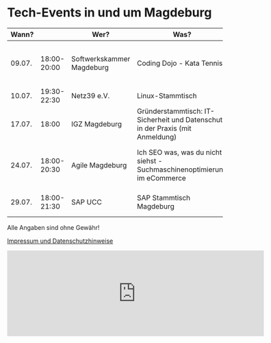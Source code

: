 # Tech-Events in und um Magdeburg

| Wann?    | | Wer?                      | Was?                                           | Wo?                          |                                                                                     |
|------------|---|---------------------------|------------------------------------------------|------------------------------|-------------------------------------------------------------------------------------|
| 09.07. | 18:00-20:00 | Softwerkskammer Magdeburg | Coding Dojo - Kata Tennis | Eudemonia Solutions AG, Matthissonstraße 1, 39108 Magdeburg | [Meetup.com](https://www.meetup.com/Softwerkskammer-Magdeburg/events/jkngwqyzkbmb/) |
| 10.07. | 19:30-22:30 | Netz39 e.V. | Linux-Stammtisch | Leibnizstr. 32, 39104 Magdeburg | [Netz39 e.V.](http://www.netz39.de/events/event/linux-stammtisch/) |
| 17.07. | 18:00 | IGZ Magdeburg | Gründerstammtisch: IT-Sicherheit und Datenschutz in der Praxis (mit Anmeldung) | Mittagstraße 16p, 39124 Magdeburg | [magdeburg.de](https://www.magdeburg.de/Start/index.php?NavID=37.459.1&object=tx%7C37.20633.1&La=1&) |
| 24.07. | 18:00-20:30 | Agile Magdeburg | Ich SEO was, was du nicht siehst - Suchmaschinenoptimierung im eCommerce | marmelade GmbH/webvariants GmbH Otto-von-Guericke Str. 87a, 39104 Magdeburg | [Meetup.com](https://www.meetup.com/Agile-Magdeburg/events/262506721/) |
| 29.07. | 18:00-21:30 | SAP UCC | SAP Stammtisch Magdeburg | Universitätsplatz 12, 39104 Magdeburg | [XING-Gruppe](https://www.xing.com/events/sap-stammtisch-magdeburg-2117222) |

Alle Angaben sind ohne Gewähr!

[Impressum und Datenschutzhinweise](IMPRESSUM.md)

<iframe
        style="border: 0; height: 200px; width: 600px;"
        src="https://magdeburgwaehlt.matomo.cloud/index.php?module=CoreAdminHome&action=optOut&language=en&backgroundColor=000000&fontColor=eaeaea&fontSize=12px&fontFamily=Monaco"
        ></iframe>

<!-- Matomo -->
<script type="text/javascript">
  var _paq = window._paq || [];
  /* tracker methods like "setCustomDimension" should be called before "trackPageView" */
  _paq.push(['trackPageView']);
  _paq.push(['enableLinkTracking']);
  (function() {
    var u="https://magdeburgwaehlt.matomo.cloud/";
    _paq.push(['setTrackerUrl', u+'matomo.php']);
    _paq.push(['setSiteId', '3']);
    var d=document, g=d.createElement('script'), s=d.getElementsByTagName('script')[0];
    g.type='text/javascript'; g.async=true; g.defer=true; g.src='//cdn.matomo.cloud/magdeburgwaehlt.matomo.cloud/matomo.js'; s.parentNode.insertBefore(g,s);
  })();
</script>
<!-- End Matomo Code -->